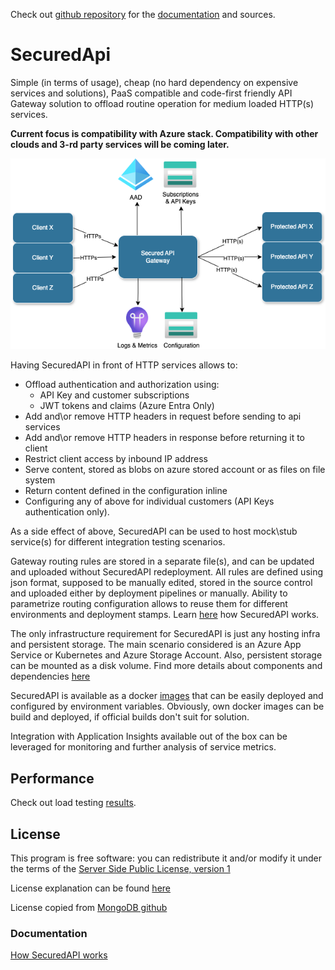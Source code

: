 Check out [github repository](https://github.com/PKPublicCode/SecuredApi) for the [documentation](https://github.com/PKPublicCode/SecuredApi/blob/main/README.md) and sources.

# SecuredApi

Simple (in terms of usage), cheap (no hard dependency on expensive services and solutions), PaaS compatible and code-first friendly API Gateway solution to offload routine operation for medium loaded HTTP(s) services.

__Current focus is compatibility with Azure stack. Compatibility with other clouds and 3-rd party services will be coming later.__

![](./Docs/Img/birdseye.png)

Having SecuredAPI in front of HTTP services allows to:
* Offload authentication and authorization using:
    * API Key and customer subscriptions
    * JWT tokens and claims (Azure Entra Only)
* Add and\or remove HTTP headers in request before sending to api services
* Add and\or remove HTTP headers in response before returning it to client
* Restrict client access by inbound IP address
* Serve content, stored as blobs on azure stored account or as files on file system
* Return content defined in the configuration inline
* Configuring any of above for individual customers (API Keys authentication only).

As a side effect of above, SecuredAPI can be used to host mock\stub service(s) for different integration testing scenarios.

Gateway routing rules are stored in a separate file(s), and can be updated and uploaded without SecuredAPI redeployment. All rules are defined using json format, supposed to be manually edited, stored in the source control and uploaded either by deployment pipelines or manually. Ability to parametrize routing configuration allows to reuse them for different environments and deployment stamps. Learn [here](./Docs/Product/Details.md#routing) how SecuredAPI works.

The only infrastructure requirement for SecuredAPI is just any hosting infra and persistent storage. The main scenario considered is an Azure App Service or Kubernetes and Azure Storage Account. Also, persistent storage can be mounted as a disk volume. Find more details about components and dependencies [here](./Docs/Product/Details.md#components-and-dependencies)

SecuredAPI is available as a docker [images](https://hub.docker.com/repository/docker/pkruglov/securedapi.gateway) that can be easily deployed and configured by environment variables. Obviously, own docker images can be build and deployed, if official builds don't suit for solution.

Integration with Application Insights available out of the box can be leveraged for monitoring and further analysis of service metrics.

## Performance
Check out load testing [results](./Docs/Product/Performance.md). 

## License
This program is free software: you can redistribute it and/or modify it under the terms of the [Server Side Public License, version 1](./LICENSE.txt)

License explanation can be found [here](https://www.mongodb.com/licensing/server-side-public-license/faq)

License copied from [MongoDB github](https://github.com/mongodb/mongo/blob/master/LICENSE-Community.txt)

### Documentation
[How SecuredAPI works](./Details.md)

